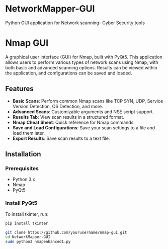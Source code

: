 # NetworkMapper-GUI
Python GUI application for Network scanning- Cyber Security tools
# Nmap GUI

A graphical user interface (GUI) for Nmap, built with PyQt5. This application allows users to perform various types of network scans using Nmap, with both basic and advanced scanning options. Results can be viewed within the application, and configurations can be saved and loaded.

## Features

- **Basic Scans**: Perform common Nmap scans like TCP SYN, UDP, Service Version Detection, OS Detection, and more.
- **Advanced Scans**: Customizable arguments and NSE script support.
- **Results Tab**: View scan results in a structured format.
- **Nmap Cheat Sheet**: Quick reference for Nmap commands.
- **Save and Load Configurations**: Save your scan settings to a file and load them later.
- **Export Results**: Save scan results to a text file.

## Installation

### Prerequisites

- Python 3.x
- Nmap
- PyQt5

### Install PyQt5

To install tkinter, run:

```sh
pip install tkinter

git clone https://github.com/yourusername/nmap-gui.git
cd NetworkMapper-GUI
sudo python3 nmapenhanced1.py

